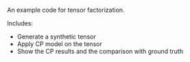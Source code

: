 An example code for tensor factorization. 

Includes:
- Generate a synthetic tensor
- Apply CP model on the tensor
- Show the CP results and the comparison with ground truth
